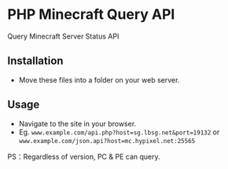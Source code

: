 # PHP Minecraft Query API

Query Minecraft Server Status API

## Installation
- Move these files into a folder on your web server.

## Usage
- Navigate to the site in your browser.
- Eg. `www.example.com/api.php?host=sg.lbsg.net&port=19132` or `www.example.com/json.api?host=mc.hypixel.net:25565`

PS：Regardless of version, PC & PE can query.